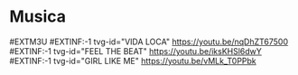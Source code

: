 # Musica
#EXTM3U
#EXTINF:-1 tvg-id="VIDA LOCA" 
https://youtu.be/nqDhZT67500
#EXTINF:-1 tvg-id="FEEL THE BEAT" 
https://youtu.be/iksKHSl6dwY
#EXTINF:-1 tvg-id="GIRL LIKE ME"
https://youtu.be/vMLk_T0PPbk

